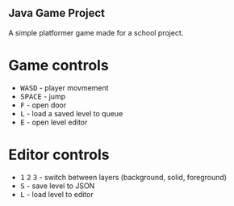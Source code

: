 ## Java Game Project

A simple platformer game made for a school project. 

# Game controls

* <kbd>WASD</kbd>  - player movmement
* <kbd>SPACE</kbd> - jump
* <kbd>F</kbd>     - open door
* <kbd>L</kbd>     - load a saved level to queue
* <kbd>E</kbd>     - open level editor

# Editor controls

* <kbd>1</kbd> <kbd>2</kbd> <kbd>3</kbd> - switch between layers (background, solid, foreground)
* <kbd>S</kbd> - save level to JSON
* <kbd>L</kbd> - load level to editor

